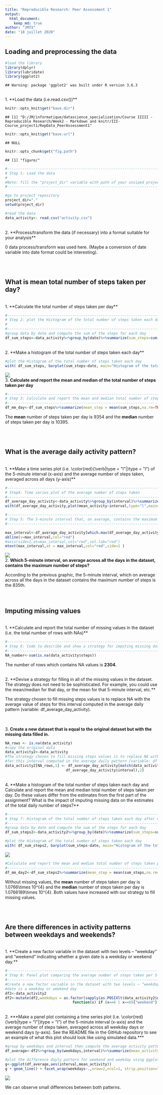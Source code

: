 ```yaml
---
title: "Reproducible Research: Peer Assessment 1"
output: 
  html_document:
    keep_md: true
author: "JMTX"
date: "18 juillet 2020"
---
```




## Loading and preprocessing the data

```r
#load the library
library(dplyr)
library(lubridate)
library(ggplot2)
```

```
## Warning: package 'ggplot2' was built under R version 3.6.3
```
<br>
1. **Load the data (i.e.read.csv())**

```r
knitr::opts_knit$get("base.dir")
```

```
## [1] "D:/JM/informatique/datascience_specialization/Course IIIII - Reproducible Research/Week2 - Markdown and knitr/III- Course_project1/RepData_PeerAssessment1"
```

```r
knitr::opts_knit$get("base.url")
```

```
## NULL
```

```r
knitr::opts_chunk$get("fig.path")
```

```
## [1] "figure/"
```

```r
#-----------------------------------------------------------------------------------------------
# Step 1: Load the data
#
#Note: fill the "project_dir" variable with path of your unziped project repository 
#-----------------------------------------------------------------------------------------------

#go to project repository
project_dir="."
setwd(project_dir)

#read the data
data_activity<- read.csv("activity.csv")
```
<br>
2. **Process/transform the data (if necessary) into a format suitable for your analysis**

0 data process/transform was used here. (Maybe a conversion of date variable into date format could be interesting).

<br><br>

## What is mean total number of steps taken per day?
<br>
1. **Calculate the total number of steps taken per day**


```r
#-----------------------------------------------------------------------------------------------
# Step 2: plot the Histogram of the total number of steps taken each day
#
#-----------------------------------------------------------------------------------------------
#group data by date and compute the sum of the steps for each day
df_sum_steps<-data_activity%>%group_by(date)%>%summarize(sum_steps=sum(steps,na.rm=TRUE))
```
  
<br>
2. **Make a histogram of the total number of steps taken each day**


```r
#plot the Histogram of the total number of steps taken each day
with( df_sum_steps, barplot(sum_steps~date, main="Histogram of the total number of steps taken each day", ylab="number of steps"))
```

![](figure/unnamed-chunk-3-1.png)<!-- -->
<br>
3. **Calculate and report the mean and median of the total number of steps taken per day**


```r
#------------------------------------------------------------------------------------------------
# Step 3: Calculate and report the mean and median total number of steps taken per day 
#------------------------------------------------------------------------------------------------
df_mm_day<-df_sum_steps%>%summarize(mean_step = mean(sum_steps,na.rm=TRUE),median_step=median(sum_steps,na.rm=TRUE))
```
The **mean** number of steps taken per day is 9354 and the **median** number of steps taken per day is 10395.  

<br><br>

## What is the average daily activity pattern?
<br>
1. **Make a time series plot (i.e. \color{red}{\verb|type = "l"|}type = "l") of the 5-minute interval (x-axis) and the average number of steps taken, averaged across all days (y-axis)**


```r
#------------------------------------------------------------------------------------------------
# Step4: Time series plot of the average number of steps taken
#-------------------------------------------------------------------------------------------------
df_average_day_activity<-data_activity%>%group_by(interval)%>%summarize(mean_activity=mean(steps,na.rm=TRUE))
with(df_average_day_activity,plot(mean_activity~interval,type="l",main="Average daily activity pattern"))

#------------------------------------------------------------------------------------------------------
# Step 5: The 5-minute interval that, on average, contains the maximum number of steps
#------------------------------------------------------------------------------------------------------

max_interval<-df_average_day_activity[which.max(df_average_day_activity$mean_activity),1]
abline(v=max_interval,col="red")
#axis(side=1,at=max_interval,col="red",col.lab="red")
mtext(max_interval,at = max_interval,col="red",side=1 )
```

![](figure/unnamed-chunk-5-1.png)<!-- -->
<br>
2. **Which 5-minute interval, on average across all the days in the dataset, contains the maximum number of steps?**  

According to the previous graphic, the 5-minute interval, which on average across all the days in the dataset contains the maximum number of steps is the 835th.  
<br><br>

## Imputing missing values
<br>
1. **Calculate and report the total number of missing values in the dataset (i.e. the total number of rows with NAs)**


```r
#--------------------------------------------------------------------------------------------------------
# Step 6: Code to describe and show a strategy for imputing missing data
#--------------------------------------------------------------------------------------------------------
NA_number<-sum(is.na(data_activity$steps))
```
The number of rows which contains NA values is **2304**.

<br>
2. **Devise a strategy for filling in all of the missing values in the dataset. The strategy does not need to be sophisticated. For example, you could use the mean/median for that day, or the mean for that 5-minute interval, etc.**  

The strategy chosen to fill missing steps values is to replace NA with the average value of steps for this interval 
computed in the average daily pattern (variable: df_average_day_activity).

<br><br>
3. **Create a new dataset that is equal to the original dataset but with the missing data filled in.**


```r
NA_rows <- is.na(data_activity)
#copy the original data 
data_activity2<-data_activity
#The strategy chosen to fill missing steps values is to replace NA with the average value of steps
#for this interval computed in the average daily pattern (variable: df_average_day_activity).
data_activity2[NA_rows,1] <- df_average_day_activity[match(data_activity2[NA_rows,3],
                            df_average_day_activity$interval),2]
```
<br>
4. **Make a histogram of the total number of steps taken each day and Calculate and report the mean and median total number of steps taken per day. Do these values differ from the estimates from the first part of the assignment? What is the impact of imputing missing data on the estimates of the total daily number of steps?**


```r
#------------------------------------------------------------------------------------------------
# Step 7: Histogram of the total number of steps taken each day after missing values are imputed
#------------------------------------------------------------------------------------------------
#group data by date and compute the sum of the steps for each day
df_sum_steps2<-data_activity2%>%group_by(date)%>%summarize(sum_steps=sum(steps,na.rm=TRUE))

#plot the Histogram of the total number of steps taken each day
with( df_sum_steps2, barplot(sum_steps~date, main="Histogram of the total number of steps taken each day", ylab="number of steps"))
```

![](figure/unnamed-chunk-8-1.png)<!-- -->

```r
#Calculate and report the mean and median total number of steps taken per day 
#------------------------------------------------------------------------------------------------
df_mm_day2<-df_sum_steps2%>%summarize(mean_step = mean(sum_steps,na.rm=TRUE),median_step=median(sum_steps,na.rm=TRUE))
```
Without missing values, the **mean** number of steps taken per day is 1.0766\times 10^{4} and the **median** number of steps taken per day is 1.0766189\times 10^{4}.
Both values have increased with our strategy to fill missing values.

<br><br>

## Are there differences in activity patterns between weekdays and weekends?
<br>
1. **Create a new factor variable in the dataset with two levels – “weekday” and “weekend” indicating whether a given date is a weekday or weekend day.**


```r
#------------------------------------------------------------------------------------------------
# Step 8: Panel plot comparing the average number of steps taken per 5-minute interval across weekdays and weekends
#---------------------------------------------------------------------------------------------------
#Create a new factor variable in the dataset with two levels – “weekday” and “weekend” indicating whether a given 
#date is a weekday or weekend day
df2<-data_activity2
df2<-mutate(df2,weekdays = as.factor(sapply(as.POSIXlt(data_activity2$date)$wday,
                               function(x) if (x==6 | x==0){"weekend"} else {"weekday"})))
```

<br>
2. ***Make a panel plot containing a time series plot (i.e. \color{red}{\verb|type = "l"|}type = "l") of the 5-minute interval (x-axis) and the average number of steps taken, averaged across all weekday days or weekend days (y-axis). See the README file in the GitHub repository to see an example of what this plot should look like using simulated data.***


```r
#group by weekdays and interval then compute the average activity pattern for both type of days
df_average<-df2%>%group_by(weekdays,interval)%>%summarize(mean_activity=mean(steps,na.rm=TRUE))

#plot the difference dayly pattern for weekend and weekday using ggplot2
g<-ggplot(df_average,aes(interval,mean_activity))
g + geom_line() + facet_wrap(weekdays~.,nrow=2,ncol=1, strip.position="top")+ylab("Number of steps")#+  facet_grid(weekdays~.,switch="both")+facet_wrap(facets, strip.position="right")
```

![](figure/unnamed-chunk-10-1.png)<!-- -->

We can observe small differences between both patterns.
